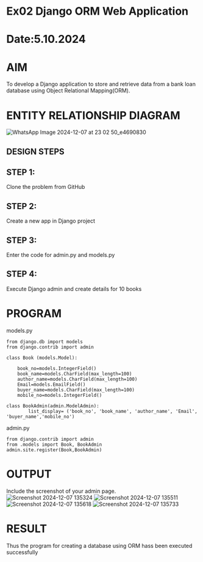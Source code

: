 # Ex02 Django ORM Web Application
# Date:5.10.2024
# AIM
To develop a Django application to store and retrieve data from a bank loan database using Object Relational Mapping(ORM).

# ENTITY RELATIONSHIP DIAGRAM
![WhatsApp Image 2024-12-07 at 23 02 50_e4690830](https://github.com/user-attachments/assets/8de3b3e4-fd3f-4363-a260-c720a75cbe8e)

## DESIGN STEPS
## STEP 1:
Clone the problem from GitHub

## STEP 2:
Create a new app in Django project

## STEP 3:
Enter the code for admin.py and models.py

## STEP 4:
Execute Django admin and create details for 10 books

# PROGRAM
models.py
```
from django.db import models
from django.contrib import admin

class Book (models.Model):
  
    book_no=models.IntegerField()
    book_name=models.CharField(max_length=100)
    author_name=models.CharField(max_length=100) 
    Email=models.EmailField()
    buyer_name=models.CharField(max_length=100)
    mobile_no=models.IntegerField()

class BookAdmin(admin.ModelAdmin):
    	list_display= ('book_no', 'book_name', 'author_name', 'Email', 'buyer_name','mobile_no')
```
admin.py
```
from django.contrib import admin
from .models import Book, BookAdmin
admin.site.register(Book,BookAdmin)
```
# OUTPUT
Include the screenshot of your admin page.
![Screenshot 2024-12-07 135324](https://github.com/user-attachments/assets/66e7cdd6-3401-4f2d-9aba-92c0f87cdbe5)
![Screenshot 2024-12-07 135511](https://github.com/user-attachments/assets/1bfb0043-7d37-4d1b-8c77-feeb8f6f8e39)
![Screenshot 2024-12-07 135618](https://github.com/user-attachments/assets/d97f83fd-28ed-45cf-900c-1e8d9a1cfe7a)
![Screenshot 2024-12-07 135733](https://github.com/user-attachments/assets/65c36169-1892-4a10-ad65-b33362e20ead)

# RESULT
Thus the program for creating a database using ORM hass been executed successfully
